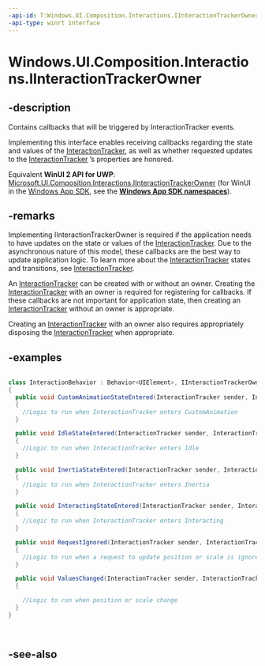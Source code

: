 ```yaml
---
-api-id: T:Windows.UI.Composition.Interactions.IInteractionTrackerOwner
-api-type: winrt interface
---
```


<!-- Interface syntax.
public interface IInteractionTrackerOwner : 
-->

# Windows.UI.Composition.Interactions.IInteractionTrackerOwner

## -description
Contains callbacks that will be triggered by InteractionTracker events.

Implementing this interface enables receiving callbacks regarding the state and values of the [InteractionTracker](interactiontracker.md), as well as whether requested updates to the [InteractionTracker](interactiontracker.md) ’s properties are honored.

Equivalent **WinUI 2 API for UWP**: [Microsoft.UI.Composition.Interactions.IInteractionTrackerOwner](/windows/winui/api/microsoft.ui.composition.interactions.iinteractiontrackerowner) (for WinUI in the [Windows App SDK](/windows/apps/windows-app-sdk/), see the **[Windows App SDK namespaces](/windows/windows-app-sdk/api/winrt/)**).

## -remarks
Implementing IInteractionTrackerOwner is required if the application needs to have updates on the state or values of the [InteractionTracker](interactiontracker.md). Due to the asynchronous nature of this model, these callbacks are the best way to update application logic. To learn more about the [InteractionTracker](interactiontracker.md) states and transitions, see [InteractionTracker](interactiontracker.md).

An [InteractionTracker](interactiontracker.md) can be created with or without an owner. Creating the [InteractionTracker](interactiontracker.md) with an owner is required for registering for callbacks. If these callbacks are not important for application state, then creating an [InteractionTracker](interactiontracker.md) without an owner is appropriate.

Creating an [InteractionTracker](interactiontracker.md) with an owner also requires appropriately disposing the [InteractionTracker](interactiontracker.md) when appropriate.

## -examples


```csharp

class InteractionBehavior : Behavior<UIElement>, IInteractionTrackerOwner
{
  public void CustomAnimationStateEntered(InteractionTracker sender, InteractionTrackerCustomAnimationStateEnteredArgs args)
  {
    //Logic to run when InteractionTracker enters CustomAnimation 
  }

  public void IdleStateEntered(InteractionTracker sender, InteractionTrackerIdleStateEnteredArgs args)
  {
    //Logic to run when InteractionTracker enters Idle
  }

  public void InertiaStateEntered(InteractionTracker sender, InteractionTrackerInertiaStateEnteredArgs args)
  {
    //Logic to run when InteractionTracker enters Inertia
  }

  public void InteractingStateEntered(InteractionTracker sender, InteractionTrackerInteractingStateEnteredArgs args)
  {
    //Logic to run when InteractionTracker enters Interacting
  }

  public void RequestIgnored(InteractionTracker sender, InteractionTrackerRequestIgnoredArgs args)
  {
    //Logic to run when a request to update position or scale is ignored
  }

  public void ValuesChanged(InteractionTracker sender, InteractionTrackerValuesChangedArgs args)
  {

    //Logic to run when position or scale change
  }
}
         
         
```



## -see-also
